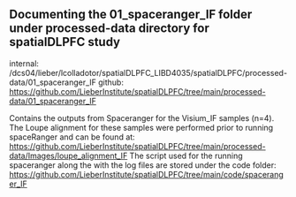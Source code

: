 ## Documenting the 01_spaceranger_IF folder under processed-data directory for spatialDLPFC study

internal: /dcs04/lieber/lcolladotor/spatialDLPFC_LIBD4035/spatialDLPFC/processed-data/01_spaceranger_IF
github: https://github.com/LieberInstitute/spatialDLPFC/tree/main/processed-data/01_spaceranger_IF

Contains the outputs from Spaceranger for the Visium_IF samples (n=4). The Loupe alignment for these samples were performed prior to running spaceRanger and can be found at: https://github.com/LieberInstitute/spatialDLPFC/tree/main/processed-data/Images/loupe_alignment_IF
The script used for the running spaceranger along the with the log files are stored under the code folder:
https://github.com/LieberInstitute/spatialDLPFC/tree/main/code/spaceranger_IF


